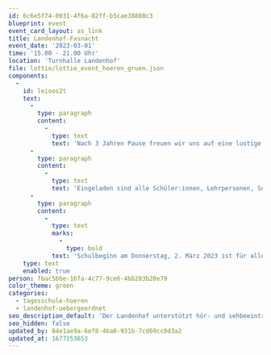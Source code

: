 ```yaml
---
id: 6c6e5f74-0031-4f6a-82ff-b5cae38888c3
blueprint: event
event_card_layout: as_link
title: Landenhof-Fasnacht
event_date: '2023-03-01'
time: '15.00 - 21.00 Uhr'
location: 'Turnhalle Landenhof'
file: lottie/lottie_event_hoeren_gruen.json
components:
  -
    id: leioos2t
    text:
      -
        type: paragraph
        content:
          -
            type: text
            text: 'Nach 3 Jahren Pause freuen wir uns auf eine lustige und gesellige Fasnachtsparty mit unterhaltsamen Darbietungen, Spielen und Tänzen!'
      -
        type: paragraph
        content:
          -
            type: text
            text: 'Eingeladen sind alle Schüler:innen, Lehrpersonen, Sozialpädagog:innen, Mitarbeitende Verwaltung und Ökonomie.'
      -
        type: paragraph
        content:
          -
            type: text
            marks:
              -
                type: bold
            text: 'Schulbeginn am Donnerstag, 2. März 2023 ist für alle Schüler:innen um 08.50 Uhr'
    type: text
    enabled: true
person: f6ac5bbe-16fa-4c77-9ce6-4bb283b28e79
color_theme: green
categories:
  - tagesschule-hoeren
  - landenhof-uebergeordnet
seo_description_default: 'Der Landenhof unterstützt hör- und sehbeeinträchtigte Kinder & Jugendliche in ihrem selbstbestimmten Leben durch Förderung ihrer Fähigkeiten & Entwicklung'
seo_hidden: false
updated_by: 04e1ae9a-6ef8-4ba0-931b-7cd69cc0d3a2
updated_at: 1677253653
---
```

